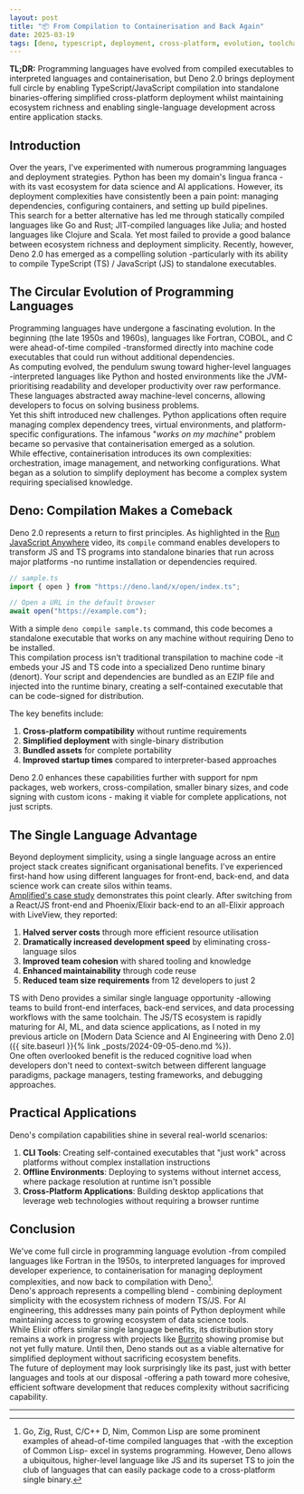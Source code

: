 ```yaml
---
layout: post
title: "📦 From Compilation to Containerisation and Back Again"
date: 2025-03-19
tags: [deno, typescript, deployment, cross-platform, evolution, toolchain, best-practices, code-quality]
---
```


**TL;DR:** Programming languages have evolved from compiled executables to
interpreted languages and containerisation, but Deno 2.0 brings deployment full
circle by enabling TypeScript/JavaScript compilation into standalone
binaries-offering simplified cross-platform deployment whilst maintaining
ecosystem richness and enabling single-language development across entire
application stacks.
<!--more-->

## Introduction

Over the years, I've experimented with numerous programming languages and
deployment strategies. Python has been my domain's lingua franca -with its vast
ecosystem for data science and AI applications. However, its deployment
complexities have consistently been a pain point: managing dependencies,
configuring containers, and setting up build pipelines.\
This search for a better alternative has led me through statically compiled
languages like Go and Rust; JIT-compiled languages like Julia; and hosted
languages like Clojure and Scala. Yet most failed to provide a good balance
between ecosystem richness and deployment simplicity. Recently, however, Deno
2.0 has emerged as a compelling solution -particularly with its ability to
compile TypeScript (TS) / JavaScript (JS) to standalone executables.

## The Circular Evolution of Programming Languages

Programming languages have undergone a fascinating evolution. In the beginning
(the late 1950s and 1960s), languages like Fortran, COBOL, and C were
ahead-of-time compiled -transformed directly into machine code executables that
could run without additional dependencies.\
As computing evolved, the pendulum swung toward higher-level languages
-interpreted languages like Python and hosted environments like the JVM-
prioritising readability and developer productivity over raw performance. These
languages abstracted away machine-level concerns, allowing developers to focus
on solving business problems.\
Yet this shift introduced new challenges. Python applications often require
managing complex dependency trees, virtual environments, and platform-specific
configurations. The infamous "_works on my machine_" problem became so pervasive
that containerisation emerged as a solution.\
While effective, containerisation introduces its own complexities:
orchestration, image management, and networking configurations. What began as a
solution to simplify deployment has become a complex system requiring
specialised knowledge.

## Deno: Compilation Makes a Comeback

Deno 2.0 represents a return to first principles. As highlighted in the
[Run JavaScript Anywhere](https://youtube.com/watch?v=ZsDqTQs3_G0) video, its
`compile` command enables developers to transform JS and TS programs into
standalone binaries that run across major platforms -no runtime installation or
dependencies required.

```typescript
// sample.ts
import { open } from "https://deno.land/x/open/index.ts";

// Open a URL in the default browser
await open("https://example.com");
```

With a simple `deno compile sample.ts` command, this code becomes a standalone
executable that works on any machine without requiring Deno to be installed.\
This compilation process isn't traditional transpilation to machine code -it
embeds your JS and TS code into a specialized Deno runtime binary (denort). Your
script and dependencies are bundled as an EZIP file and injected into the
runtime binary, creating a self-contained executable that can be code-signed for
distribution.

The key benefits include:

1. **Cross-platform compatibility** without runtime requirements
2. **Simplified deployment** with single-binary distribution
3. **Bundled assets** for complete portability
4. **Improved startup times** compared to interpreter-based approaches

Deno 2.0 enhances these capabilities further with support for npm packages, web
workers, cross-compilation, smaller binary sizes, and code signing with custom
icons - making it viable for complete applications, not just scripts.

## The Single Language Advantage

Beyond deployment simplicity, using a single language across an entire project
stack creates significant organisational benefits. I've experienced first-hand
how using different languages for front-end, back-end, and data science work can
create silos within teams.\
[Amplified's case study](https://dockyard.com/blog/2024/02/06/5-benefts-amplified-saw-switching-to-elixir)
demonstrates this point clearly. After switching from a React/JS front-end and
Phoenix/Elixir back-end to an all-Elixir approach with LiveView, they reported:

1. **Halved server costs** through more efficient resource utilisation
2. **Dramatically increased development speed** by eliminating cross-language
   silos
3. **Improved team cohesion** with shared tooling and knowledge
4. **Enhanced maintainability** through code reuse
5. **Reduced team size requirements** from 12 developers to just 2

TS with Deno provides a similar single language opportunity -allowing teams to
build front-end interfaces, back-end services, and data processing workflows
with the same toolchain. The JS/TS ecosystem is rapidly maturing for AI, ML, and
data science applications, as I noted in my previous article on [Modern Data
Science and AI Engineering with Deno 2.0]({{ site.baseurl }}{% link
_posts/2024-09-05-deno.md %}).\
One often overlooked benefit is the reduced cognitive load when developers don't
need to context-switch between different language paradigms, package managers,
testing frameworks, and debugging approaches.

## Practical Applications

Deno's compilation capabilities shine in several real-world scenarios:

1. **CLI Tools**: Creating self-contained executables that "just work" across
   platforms without complex installation instructions
2. **Offline Environments**: Deploying to systems without internet access, where
   package resolution at runtime isn't possible
3. **Cross-Platform Applications**: Building desktop applications that leverage
   web technologies without requiring a browser runtime

## Conclusion

We've come full circle in programming language evolution -from compiled
languages like Fortran in the 1950s, to interpreted languages for improved
developer experience, to containerisation for managing deployment complexities,
and now back to compilation with Deno[^1].\
Deno's approach represents a compelling blend - combining deployment simplicity
with the ecosystem richness of modern TS/JS. For AI engineering, this addresses
many pain points of Python deployment while maintaining access to growing
ecosystem of data science tools.\
While Elixir offers similar single language benefits, its distribution story
remains a work in progress with projects like
[Burrito](https://github.com/burrito-elixir/burrito) showing promise but not yet
fully mature. Until then, Deno stands out as a viable alternative for simplified
deployment without sacrificing ecosystem benefits.\
The future of deployment may look surprisingly like its past, just with better
languages and tools at our disposal -offering a path toward more cohesive,
efficient software development that reduces complexity without sacrificing
capability.

---

[^1]: Go, Zig, Rust, C/C++ D, Nim, Common Lisp are some prominent examples of
    ahead-of-time compiled languages that -with the exception of Common Lisp-
    excel in systems programming. However, Deno allows a ubiquitous,
    higher-level language like JS and its superset TS to join the club of
    languages that can easily package code to a cross-platform single binary.
